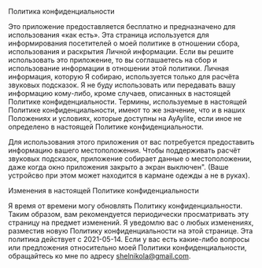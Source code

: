 Политика конфиденциальности

Это приложение предоставляется бесплатно и предназначено для использования «как есть». Эта страница используется для информирования посетителей о моей политике в отношении сбора, использования и раскрытия Личной информации. Если вы решите использовать это приложение, то вы соглашаетесь на сбор и использование информации в отношении этой политики. Личная информация, которую Я собираю, используется только для расчёта звуковых подсказок. Я не буду использовать или передавать вашу информацию кому-либо, кроме случаев, описанных в настоящей Политике конфиденциальности. Термины, используемые в настоящей Политике конфиденциальности, имеют то же значение, что и в наших Положениях и условиях, которые доступны на AyAylite, если иное не определено в настоящей Политике конфиденциальности.

Для использования этого приложения от вас потребуется предоставить информацию вашего местоположения. Чтобы поддерживать расчёт звуковых подсказок, приложение собирает данные о местоположении, даже когда окно приложения закрыто а экран выключен". (Ваше устройсво при этом может находится в кармане одежды а не в руках).

Изменения в настоящей Политике конфиденциальности

Я время от времени могу обновлять Политику конфиденциальности. Таким образом, вам рекомендуется периодически просматривать эту страницу на предмет изменений. Я уведомлю вас о любых изменениях, разместив новую Политику конфиденциальности на этой странице. Эта политика действует с 2021-05-14. Если у вас есть какие-либо вопросы или предложения относительно моей Политики конфиденциальности, обращайтесь ко мне по адресу shelnikola@gmail.com.
      
